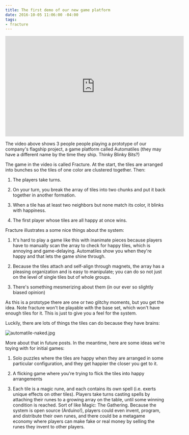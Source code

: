 ```yaml
---
title: The first demo of our new game platform
date: 2016-10-05 11:06:00 -04:00
tags:
- fracture
---
```


<iframe width="560" height="315" src="https://www.youtube.com/embed/oFpwVv5tmO4" frameborder="0" allowfullscreen></iframe>

The video above shows 3 people people playing a prototype of our company's flagship project, a game platform called Automatiles (they may have a different name by the time they ship. Thinky Blinky Bits?)

The game in the video is called Fracture. At the start, the tiles are arranged into bunches so the tiles of one color are clustered together. Then:

1. The players take turns.

2. On your turn, you break the array of tiles into two chunks and put it back together in another formation.

3. When a tile has at least two neighbors but none match its color, it blinks with happiness.

4. The first player whose tiles are all happy at once wins.

Fracture illustrates a some nice things about the system:

1. It's hard to play a game like this with inanimate pieces because players have to manually scan the array to check for happy tiles, which is annoying and game-delaying. Automatiles show you when they're happy and that lets the game shine through.

2. Because the tiles attach and self-align through magnets, the array has a pleasing organization and is easy to manipulate; you can do so not just on the level of single tiles but of whole groups.

3. There's something mesmerizing about them (in our ever so slightly biased opinion)

As this is a prototype there are one or two glitchy moments, but you get the idea. Note fracture won't be playable with the base set, which won't have enough tiles for it. This is just to give you a feel for the system. 

Luckily, there are lots of things the tiles can do because they have brains:  

![automatile-naked.jpg](/uploads/automatile-naked.jpg)

More about that in future posts. In the meantime, here are some ideas we're toying with for initial games: 

1. Solo puzzles where the tiles are happy when they are arranged in some particular configuration, and they get happier the closer you get to it.

2. A flicking game where you're trying to flick the tiles into happy arrangements 

3. Each tile is a magic rune, and each contains its own spell (i.e. exerts unique effects on other tiles). Players take turns casting spells by attaching their runes to a growing array on the table, until some winning condition is reached. Sort of like Magic: The Gathering. Because the system is open source (Arduino!), players could even invent, program, and distribute their own runes, and there could be a metagame economy where players can make fake or real money by selling the runes they invent to other players. 